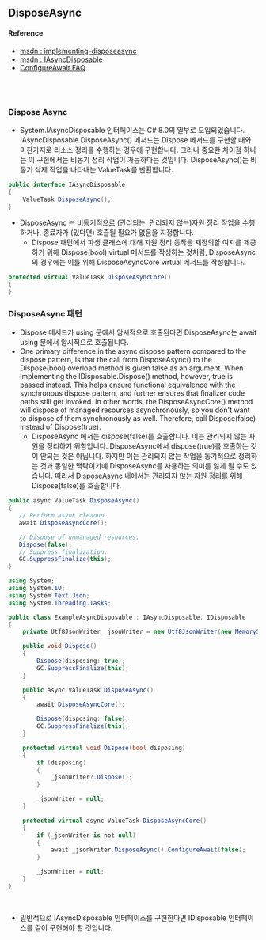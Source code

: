 ## DisposeAsync

#### Reference
- [msdn : implementing-disposeasync](https://docs.microsoft.com/ko-kr/dotnet/standard/garbage-collection/implementing-disposeasync)
- [msdn : IAsyncDisposable](https://docs.microsoft.com/ko-kr/dotnet/api/system.iasyncdisposable?view=net-5.0)
- [ConfigureAwait FAQ](https://devblogs.microsoft.com/dotnet/configureawait-faq/)

<br>
<br>

### Dispose Async

- System.IAsyncDisposable 인터페이스는 C# 8.0의 일부로 도입되었습니다. IAsyncDisposable.DisposeAsync() 메서드는 Dispose 메서드를 구현할 때와 마찬가지로 리소스 정리를 수행하는 경우에 구현합니다. 그러나 중요한 차이점 하나는 이 구현에서는 비동기 정리 작업이 가능하다는 것입니다. DisposeAsync()는 비동기 삭제 작업을 나타내는 ValueTask를 반환합니다.

```cs
public interface IAsyncDisposable
{
    ValueTask DisposeAsync();
}
```

- DisposeAsync 는 비동기적으로 (관리되는, 관리되지 않는)자원 정리 작업을 수행하거나, 종료자가 (있다면) 호출될 필요가 없음을 지정합니다.
  - Dispose 패턴에서 파생 클래스에 대해 자원 정리 동작을 재정의할 여지를 제공하기 위해 Dispose(bool) virtual 메서드를 작성하는 것처럼, DisposeAsync 의 경우에는 이를 위해 DisposeAsyncCore virtual 메서드를 작성합니다.

```cs
protected virtual ValueTask DisposeAsyncCore()
{
}
```

### DisposeAsync 패턴
- Dispose 메서드가 using 문에서 암시적으로 호출된다면 DisposeAsync는 await using 문에서 암시적으로 호출됩니다.
- One primary difference in the async dispose pattern compared to the dispose pattern, is that the call from DisposeAsync() to the Dispose(bool) overload method is given false as an argument. When implementing the IDisposable.Dispose() method, however, true is passed instead. This helps ensure functional equivalence with the synchronous dispose pattern, and further ensures that finalizer code paths still get invoked. In other words, the DisposeAsyncCore() method will dispose of managed resources asynchronously, so you don't want to dispose of them synchronously as well. Therefore, call Dispose(false) instead of Dispose(true).
  - DisposeAsync 에서는 dispose(false)를 호출합니다. 이는 관리되지 않는 자원을 정리하기 위함입니다. DisposeAsync에서 dispose(true)를 호출하는 것이 안되는 것은 아닙니다. 하지만 이는 관리되지 않는 작업을 동기적으로 정리하는 것과 동일한 맥락이기에 DisposeAsync를 사용하는 의미를 잃게 될 수도 있습니다. 따라서 DisposeAsync 내에서는 관리되지 않는 자원 정리를 위해 Dispose(false)를 호출합니다.
  

 ```cs
 public async ValueTask DisposeAsync()
{
    // Perform async cleanup.
    await DisposeAsyncCore();

    // Dispose of unmanaged resources.
    Dispose(false);
    // Suppress finalization.
    GC.SuppressFinalize(this);
}
```

```cs
using System;
using System.IO;
using System.Text.Json;
using System.Threading.Tasks;

public class ExampleAsyncDisposable : IAsyncDisposable, IDisposable
{
    private Utf8JsonWriter _jsonWriter = new Utf8JsonWriter(new MemoryStream());

    public void Dispose()
    {
        Dispose(disposing: true);
        GC.SuppressFinalize(this);
    }

    public async ValueTask DisposeAsync()
    {
        await DisposeAsyncCore();

        Dispose(disposing: false);
        GC.SuppressFinalize(this);
    }

    protected virtual void Dispose(bool disposing)
    {
        if (disposing)
        {
            _jsonWriter?.Dispose();
        }

        _jsonWriter = null;
    }

    protected virtual async ValueTask DisposeAsyncCore()
    {
        if (_jsonWriter is not null)
        {
            await _jsonWriter.DisposeAsync().ConfigureAwait(false);
        }

        _jsonWriter = null;
    }
}
```

<br>

- 일반적으로 IAsyncDisposable 인터페이스를 구현한다면 IDisposable 인터페이스를 같이 구현해야 할 것입니다.
